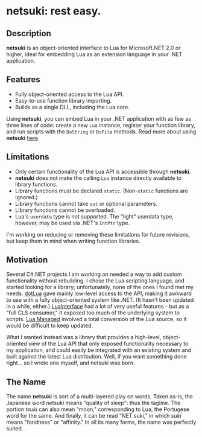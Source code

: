 # netsuki: rest easy. #

## Description ##
**netsuki** is an object-oriented interface to Lua for Microsoft.NET 2.0 or higher, ideal for embedding Lua as an extension language in your .NET application.

## Features ##
  * Fully object-oriented access to the Lua API.
  * Easy-to-use function library importing.
  * Builds as a single DLL, including the Lua core.

Using **netsuki**, you can embed Lua in your .NET application with as few as three lines of code: create a new `Lua` instance, register your function library, and run scripts with the `DoString` or `DoFile` methods.  Read more about using **netsuki** [here](UsingNetsuki.md).

## Limitations ##
  * Only certain functionality of the Lua API is accessible through **netsuki**.
  * **netsuki** does not make the calling `Lua` instance directly available to library functions.
  * Library functions must be declared `static`. (Non-`static` functions are ignored.)
  * Library functions cannot take `out` or optional parameters.
  * Library functions cannot be overloaded.
  * Lua's `userdata` type is not supported. The "light" userdata type, however, may be used via .NET's `IntPtr` type.

I'm working on reducing or removing these limitations for future revisions, but keep them in mind when writing function libraries.

## Motivation ##
Several C#.NET projects I am working on needed a way to add custom functionality without rebuilding. I chose the Lua scripting language, and started looking for a library; unfortunately, none of the ones I found met my needs. [dotLua](http://dotlua.berlios.de/) gave mainly low-level access to the API, making it awkward to use with a fully object-oriented system like .NET. (It hasn't been updated in a while, either.) [LuaInterface](http://luainterface.googlecode.com/) had a lot of very useful features - but as a "full CLS consumer," it exposed too much of the underlying system to scripts. [Lua Managed](http://luaforge.net/projects/luamanaged/) involved a total conversion of the Lua source, so it would be difficult to keep updated.

What I wanted instead was a library that provides a high-level, object-oriented view of the Lua API that only exposed functionality necessary to my application, and could easily be integrated with an existing system and built against the latest Lua distribution. Well, if you want something done right... so I wrote one myself, and netsuki was born.


## The Name ##
The name **netsuki** is sort of a multi-layered play on words. Taken as-is, the Japanese word _netsuki_ means "quality of sleep": thus the tagline. The portion _tsuki_ can also mean "moon," corresponding to Lua, the Portugese word for the same. And finally, it can be read "NET suki," in which _suki_ means "fondness" or "affinity." In all its many forms, the name was perfectly suited.